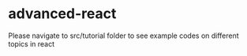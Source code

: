# advanced-react
Please navigate to src/tutorial folder to see example codes on different topics in react
